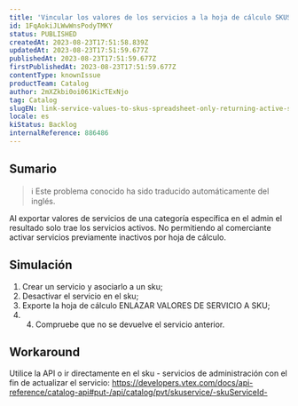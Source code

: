 ```yaml
---
title: 'Vincular los valores de los servicios a la hoja de cálculo SKUS sólo devuelve los servicios activos'
id: 1FqAokiJLWwWnsPodyTMKY
status: PUBLISHED
createdAt: 2023-08-23T17:51:58.839Z
updatedAt: 2023-08-23T17:51:59.677Z
publishedAt: 2023-08-23T17:51:59.677Z
firstPublishedAt: 2023-08-23T17:51:59.677Z
contentType: knownIssue
productTeam: Catalog
author: 2mXZkbi0oi061KicTExNjo
tag: Catalog
slugEN: link-service-values-to-skus-spreadsheet-only-returning-active-services
locale: es
kiStatus: Backlog
internalReference: 886486
---
```


## Sumario

>ℹ️ Este problema conocido ha sido traducido automáticamente del inglés.


Al exportar valores de servicios de una categoría específica en el admin el resultado solo trae los servicios activos. No permitiendo al comerciante activar servicios previamente inactivos por hoja de cálculo.


##

## Simulación



1. Crear un servicio y asociarlo a un sku;
2. Desactivar el servicio en el sku;
3. Exporte la hoja de cálculo ENLAZAR VALORES DE SERVICIO A SKU;
4. 4. Compruebe que no se devuelve el servicio anterior.



## Workaround


Utilice la API o ir directamente en el sku - servicios de administración con el fin de actualizar el servicio:
https://developers.vtex.com/docs/api-reference/catalog-api#put-/api/catalog/pvt/skuservice/-skuServiceId-





